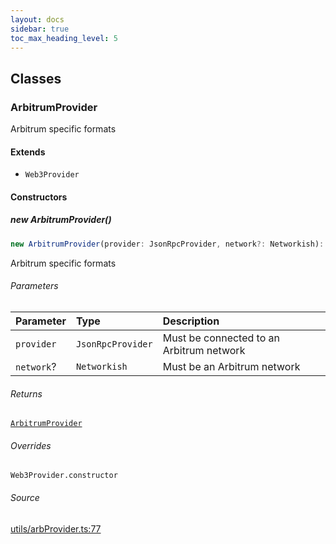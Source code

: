 ```yaml
---
layout: docs
sidebar: true
toc_max_heading_level: 5
---
```


## Classes

### ArbitrumProvider

Arbitrum specific formats

#### Extends

- `Web3Provider`

#### Constructors

##### new ArbitrumProvider()

```ts
new ArbitrumProvider(provider: JsonRpcProvider, network?: Networkish): ArbitrumProvider
```

Arbitrum specific formats

###### Parameters

| Parameter  | Type              | Description                              |
| :--------- | :---------------- | :--------------------------------------- |
| `provider` | `JsonRpcProvider` | Must be connected to an Arbitrum network |
| `network`? | `Networkish`      | Must be an Arbitrum network              |

###### Returns

[`ArbitrumProvider`](arbProvider.md#arbitrumprovider)

###### Overrides

`Web3Provider.constructor`

###### Source

[utils/arbProvider.ts:77](https://github.com/OffchainLabs/arbitrum-sdk/blob/d89535657484f4768d4009e0aecb95a7d5cbb9f5/src/lib/utils/arbProvider.ts#L77)
